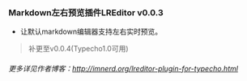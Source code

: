 ### Markdown左右预览插件LREditor v0.0.3

- 让默认markdown编辑器支持左右实时预览。

 > 补更至v0.0.4(Typecho1.0可用)

###### 更多详见作者博客：http://imnerd.org/lreditor-plugin-for-typecho.html